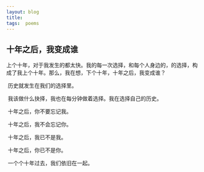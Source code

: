 ```yaml
---
layout: blog  
title:   
tags:  poems
---
```


## 十年之后，我变成谁

 上个十年，对于我发生的都太快。我的每一次选择，和每个人身边的，的选择，构成了我上个十年。那么，我在想，下个十年，十年之后，我变成谁？

​      历史就发生在我们的选择里。

​     我该做什么抉择，我也在每分钟做着选择。我在选择自己的历史。

​     十年之后，你不要忘记我。

​     十年之后，我不会忘记你。

​     十年之后，我已不是我。

​     十年之后，你已不是你。

​     一个个十年过去，我们依旧在一起。